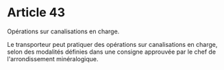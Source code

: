 # Article 43

Opérations sur canalisations en charge.

Le transporteur peut pratiquer des opérations sur canalisations en charge, selon des modalités définies dans une consigne approuvée par le chef de l'arrondissement minéralogique.
